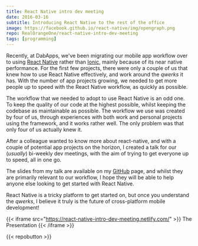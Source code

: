 ```yaml
---
title: React Native intro dev meeting
date: 2016-03-16
subtitle: Introducing React Native to the rest of the office
image: https://facebook.github.io/react-native/img/opengraph.png
repo: RealOrangeOne/react-native-intro-dev-meeting
tags: [programming]
---
```


Recently, at DabApps, we've been migrating our mobile app workflow over to using [React Native](https://facebook.github.io/react-native/) rather than [Ionic](http://ionicframework.com/), mainly because of its near native performance. For the first few projects, there were only a couple of us that knew how to use React Native effectively, and work around the _qwerks_ it has. With the number of app projects growing, we needed to get more people up to speed with the React Native workflow, as quickly as possible.

The workflow that we needed to adopt to use React Native is an odd one. To keep the quality of our code at the highest possible, whilst keeping the codebase as maintainable as possible. The workflow we use was created by four of us, through experiences with both work and personal projects using the framework, and it works rather well. The only problem was that only four of us actually knew it.

After a colleague wanted to know more about react-native, and with a couple of potential app projects on the horizon, I created a talk for our (_usually_) bi-weekly dev meetings, with the aim of trying to get everyone up to speed, all in one go.

The slides from my talk are available on my [GitHub](https://github.com/RealOrangeOne/react-native-intro-dev-meeting) page, and whilst they are primarily relevant to our workflow, I hope they will be able to help anyone else looking to get started with React Native.

React Native is a tricky platform to get started on, but once you understand the _qwerks_, I believe it truly is the future of cross-platform mobile development!

{{< iframe src="https://react-native-intro-dev-meeting.netlify.com/" >}}
The Presentation
{{< /iframe >}}

{{< repobutton >}}
